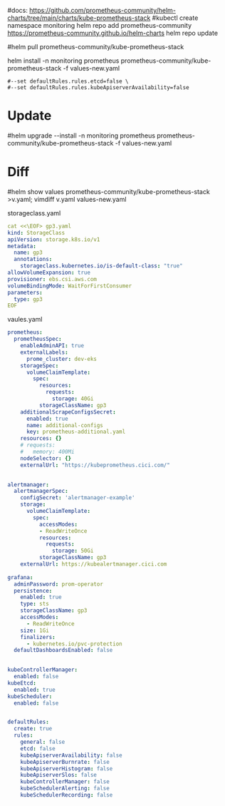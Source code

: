 #docs: https://github.com/prometheus-community/helm-charts/tree/main/charts/kube-prometheus-stack
#kubectl create namespace monitoring
helm repo add prometheus-community https://prometheus-community.github.io/helm-charts
helm repo update

#helm pull prometheus-community/kube-prometheus-stack

helm install -n monitoring prometheus prometheus-community/kube-prometheus-stack -f values-new.yaml

    #--set defaultRules.rules.etcd=false \
    #--set defaultRules.rules.kubeApiserverAvailability=false


# Update
#helm upgrade --install -n monitoring prometheus prometheus-community/kube-prometheus-stack -f values-new.yaml

# Diff
#helm show values prometheus-community/kube-prometheus-stack >v.yaml; vimdiff v.yaml values-new.yaml

storageclass.yaml
```yaml
cat <<\EOF> gp3.yaml 
kind: StorageClass
apiVersion: storage.k8s.io/v1
metadata:
  name: gp3
  annotations:
    storageclass.kubernetes.io/is-default-class: "true"
allowVolumeExpansion: true
provisioner: ebs.csi.aws.com
volumeBindingMode: WaitForFirstConsumer
parameters:
  type: gp3
EOF
```

vaules.yaml
```yaml
prometheus:
  prometheusSpec:
    enableAdminAPI: true
    externalLabels:
      prome_cluster: dev-eks 
    storageSpec:
      volumeClaimTemplate:
        spec:
          resources:
            requests:
              storage: 40Gi
          storageClassName: gp3
    additionalScrapeConfigsSecret: 
      enabled: true
      name: additional-configs
      key: prometheus-additional.yaml
    resources: {}
    # requests:
    #   memory: 400Mi
    nodeSelector: {}
    externalUrl: "https://kubeprometheus.cici.com/"

	
alertmanager:
  alertmanagerSpec:
    configSecret: 'alertmanager-example'
    storage:
      volumeClaimTemplate:
        spec:
          accessModes:
          - ReadWriteOnce
          resources:
            requests:
              storage: 50Gi
          storageClassName: gp3
    externalUrl: https://kubealertmanager.cici.com
	  
grafana:
  adminPassword: prom-operator
  persistence:
    enabled: true
    type: sts
    storageClassName: gp3
    accessModes:
      - ReadWriteOnce
    size: 1Gi
    finalizers:
      - kubernetes.io/pvc-protection
  defaultDashboardsEnabled: false
      

kubeControllerManager:
  enabled: false
kubeEtcd:
  enabled: true
kubeScheduler:
  enabled: false


defaultRules:
  create: true
  rules:
    general: false
    etcd: false
    kubeApiserverAvailability: false
    kubeApiserverBurnrate: false
    kubeApiserverHistogram: false
    kubeApiserverSlos: false
    kubeControllerManager: false
    kubeSchedulerAlerting: false
    kubeSchedulerRecording: false
```
